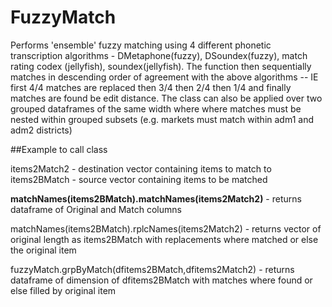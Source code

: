 # FuzzyMatch

Performs 'ensemble' fuzzy matching using 4 different phonetic transcription algorithms - DMetaphone(fuzzy), DSoundex(fuzzy), match rating codex (jellyfish), soundex(jellyfish). The function then sequentially matches in descending order of agreement with the above algorithms -- IE first 4/4 matches are replaced then 3/4 then 2/4 then 1/4 and finally matches are found be edit distance. The class can also be applied over two grouped dataframes of the same width where where matches must be nested within grouped subsets (e.g. markets must match within adm1 and adm2 districts)

##Example to call class

items2Match2 - destination vector containing items to match to  
items2BMatch - source vector containing items to be matched  

<b>matchNames(items2BMatch).matchNames(items2Match2)</b> - returns dataframe of Original and Match columns 
  
matchNames(items2BMatch).rplcNames(items2Match2) - returns vector of original length as items2BMatch with replacements where matched or else the original item  
  
fuzzyMatch.grpByMatch(dfitems2BMatch,dfitems2Match2) - returns dataframe of dimension of dfitems2BMatch with matches where found or else filled by original item  





